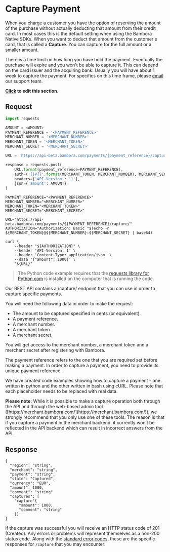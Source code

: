 # Capture Payment
When you charge a customer you have the option of reserving the amount of the purchase without actually deducting that amount from their credit card. In most cases this is the default setting when using the Bambora Native SDKs. When you want to deduct that amount from the customer's card, that is called a **Capture**. You can capture for the full amount or a smaller amount.

There is a time limit on how long you have hold the payment. Eventually the purchase will expire and you won't be able to capture it. This can depend on the card issuer and the acquiring bank. Usually you will have about 1 week to capture the payment. For specifics on this time frame, please [email](mailto:sdk@bambora.com) our support team.

**[Click](https://github.com/bambora/dev.bambora.com/blob/master/source/includes/api/_capture.md) to edit this section.**

## Request

```python
import requests

AMOUNT = <AMOUNT>
PAYMENT_REFERENCE = '<PAYMENT_REFERENCE>'
MERCHANT_NUMBER = '<MERCHANT_NUMBER>'
MERCHANT_TOKEN = '<MERCHANT_TOKEN>'
MERCHANT_SECRET = '<MERCHANT_SECRET>'

URL = 'https://api-beta.bambora.com/payments/{payment_reference}/capture/'

response = requests.post(
    URL.format(payment_reference=PAYMENT_REFERENCE),
    auth=('{}@{}'.format(MERCHANT_TOKEN, MERCHANT_NUMBER), MERCHANT_SECRET),
    headers={'API-Version': '1'},
    json={'amount': AMOUNT}
)
```

```shell
PAYMENT_REFERENCE="<PAYMENT_REFERENCE>"
MERCHANT_NUMBER="<MERCHANT_NUMBER>"
MERCHANT_TOKEN="<MERCHANT_TOKEN>"
MERCHANT_SECRET="<MERCHANT_SECRET>"

URL="https://api-beta.bambora.com/payments/${PAYMENT_REFERENCE}/capture/"
AUTHORIZATION="Authorization: Basic "$(echo -n ${MERCHANT_TOKEN}@${MERCHANT_NUMBER}:${MERCHANT_SECRET} | base64)

curl \
    --header "${AUTHORIZATION}" \
    --header 'API-Version: 1' \
    --header 'Content-Type: application/json' \
    --data '{"amount": 1000}' \
    "${URL}"
```

> The Python code example requires that the [requests library for Python.com](https://github.com/kennethreitz/requests/) is installed on the computer that is running the code.

Our REST API contains a /capture/ endpoint that you can use in order to capture specific payments.

You will need the following data in order to make the request:

* The amount to be captured specified in cents (or equivalent).
* A payment reference.
* A merchant number.
* A merchant token.
* A merchant secret.

You will get access to the merchant number, a merchant token and a merchant secret after registering with Bambora.

The payment reference refers to the one that you are required set before making a payment. In order to capture a payment, you need to provide its unique payment reference.

We have created code examples showing how to capture a payment - one written in python and the other written in bash using cURL. Please note that each placeholder needs to be replaced with real data.

**Please note:**
While it is possible to make a capture operation both through the API and through the web-based admin tool ([https://merchant.bambora.com/](https://merchant.bambora.com/)), we strongly recommend that you only use one of these tools. The reason is that if you capture a payment in the merchant backend, it currently won’t be reflected in the API backend which can result in incorrect answers from the API.

## Response

```Response
{
  "region": "string",
  "merchant": "string",
  "payment": "string",
  "state": "Captured",
  "currency": "EUR",
  "amount": 1000,
  "comment": "string"
  "captures": [
    "capture"{
      "amount": 1000,
      "comment": "string" 
    }]
}
```

If the capture was successful you will receive an HTTP status code of 201 (Created). Any errors or problems will represent themselves as a non-200 status code. Along with the [standard error codes](./api.html#errors), these are the specific responses for `/capture` that you may encounter:
